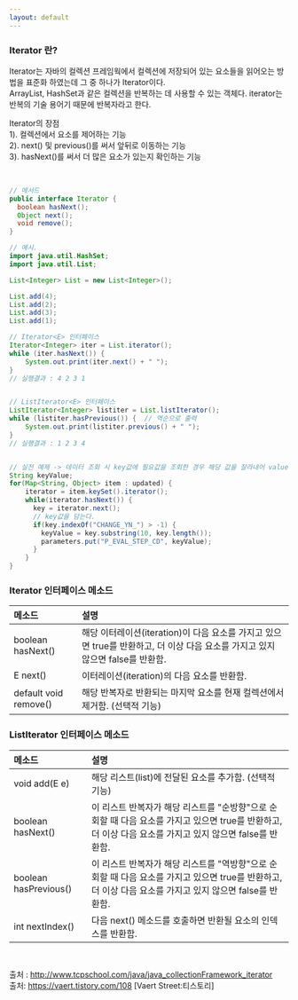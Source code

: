 ```yaml
---
layout: default
---
```


### **Iterator 란?**
Iterator는 자바의 컬렉션 프레임웍에서 컬렉션에 저장되어 있는 요소들을 읽어오는 방법을 표준화 하였는데 그 중 하나가 Iterator이다.<br/>
ArrayList, HashSet과 같은 컬렉션을 반복하는 데 사용할 수 있는 객체다. iterator는 반복의 기술 용어기 때문에 반복자라고 한다.

Iterator의 장점<br/>
1). 컬렉션에서 요소를 제어하는 기능<br/>
2). next() 및 previous()를 써서 앞뒤로 이동하는 기능<br/>
3). hasNext()를 써서 더 많은 요소가 있는지 확인하는 기능

<br/>

```java
// 메서드
public interface Iterator {
  boolean hasNext();
  Object next();
  void remove();
}

// 예시.
import java.util.HashSet;
import java.util.List;

List<Integer> List = new List<Integer>();

List.add(4);
List.add(2);
List.add(3);
List.add(1);

// Iterator<E> 인터페이스
Iterator<Integer> iter = List.iterator();
while (iter.hasNext()) {
    System.out.print(iter.next() + " ");
}
// 실행결과 : 4 2 3 1


// ListIterator<E> 인터페이스
ListIterator<Integer> listiter = List.listIterator();
while (listiter.hasPrevious()) {  // 역순으로 출력
    System.out.print(listiter.previous() + " ");
}
// 실행결과 : 1 2 3 4


// 실전 예제 -> 데이터 조회 시 key값에 필요값을 조회한 경우 해당 값을 잘라내어 value에 넣음.
String keyValue;
for(Map<String, Object> item : updated) {
    iterator = item.keySet().iterator();
    while(iterator.hasNext()) {
      key = iterator.next();
      // key값을 담는다.
      if(key.indexOf("CHANGE_YN_") > -1) {
        keyValue = key.substring(10, key.length());
        parameters.put("P_EVAL_STEP_CD", keyValue);
      }
    }
}
```

### Iterator 인터페이스 메소드 ###

| 메소드                  | 설명                                  |
|:-----------------------|:--------------------------------------|
| boolean hasNext()      | 해당 이터레이션(iteration)이 다음 요소를 가지고 있으면 true를 반환하고, 더 이상 다음   요소를 가지고 있지 않으면 false를 반환함.                 |
| E next()               | 이터레이션(iteration)의 다음 요소를 반환함. |
| default void remove()  | 해당 반복자로 반환되는 마지막 요소를 현재 컬렉션에서 제거함. (선택적 기능)          |


### ListIterator 인터페이스 메소드 ###

| 메소드                  | 설명                                  |
|:-----------------------|:--------------------------------------|
| void add(E e)      | 해당 리스트(list)에 전달된 요소를 추가함. (선택적 기능)                 |
| boolean hasNext()               | 이 리스트 반복자가 해당 리스트를 "순방향"으로 순회할 때 다음 요소를 가지고 있으면 true를 반환하고, 더 이상 다음 요소를 가지고 있지 않으면 false를 반환함. |
| boolean hasPrevious()  | 이 리스트 반복자가 해당 리스트를 "역방향"으로 순회할 때 다음 요소를 가지고 있으면 true를 반환하고, 더 이상 다음 요소를 가지고 있지 않으면 false를 반환함.          |
| int nextIndex()  | 다음 next() 메소드를 호출하면 반환될 요소의 인덱스를 반환함.         |

<br/>

출처 : http://www.tcpschool.com/java/java_collectionFramework_iterator <br/>
출처: https://vaert.tistory.com/108 [Vaert Street:티스토리]
